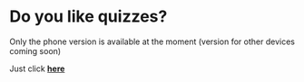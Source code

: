 # Do you like quizzes?

Only the phone version is available at the moment (version for other devices coming soon)

Just click [**here**](https://quiz-io.vercel.app/)
